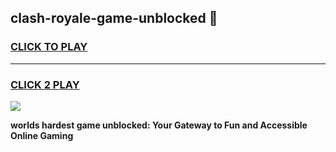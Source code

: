
## clash-royale-game-unblocked 👋
<h3>
<a href="https://premium.freeplayer.one?title=clash-royale-game-unblocked&ref=14F">CLICK TO PLAY</a></h3>
<hr>

<h3>
<a href="https://premium.freeplayer.one?title=clash-royale-game-unblocked&ref=14F">CLICK 2 PLAY</a>
  
</h3>

<a href="https://premium.freeplayer.one?title=clash-royale-game-unblocked&ref=12F/"><img src="https://clearcache.store/games.png"></a>


**worlds hardest game unblocked: Your Gateway to Fun and Accessible Online Gaming**
